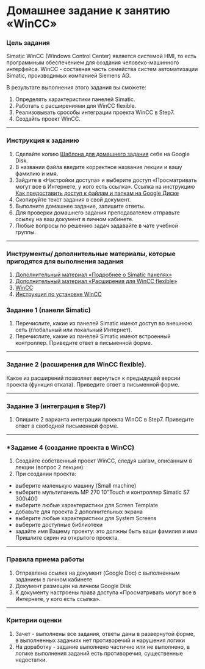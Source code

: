 # Домашнее задание к занятию «WinCC»

### Цель задания

Simatic WinCC (Windows Control Center) является системой HMI, то есть программным обеспечением для создания человеко-машинного интерфейса.  WinCC - составная часть семейства систем автоматизации Simatic, производимых компанией Siemens AG. 

В результате выполнения этого задания вы сможете:

1. Определять характеристики панелей Simatic.
2. Работать с расширениями для WinCC flexible.
3. Реализовывать срособы интеграции проекта WinCC в Step7.
4. Создайть проект WinCC.

------

### Инструкция к заданию

1. Сделайте копию [Шаблона для домашнего задания](https://docs.google.com/document/d/11Hz9sZnZFQfNFedRCS9H5hCBDA-AsbVbhKQi2um9Dog/edit?usp=sharing) себе на Google Disk.
2. В названии файла введите корректное название лекции и вашу фамилию и имя.
3. Зайдите в «Настройки доступа» и выберите доступ «Просматривать могут все в Интернете, у кого есть ссылка». Ссылка на инструкцию [Как предоставить доступ к файлам и папкам на Google Диске](https://support.google.com/docs/answer/2494822?hl=ru&co=GENIE.Platform%3DDesktop)
4. Скопируйте текст задания в свой документ.
5. Выполните домашнее задание, запишите ответы.
6. Для проверки домашнего задания преподавателем отправьте ссылку на ваш документ в личном кабинете.
7. Любые вопросы по решению задач задавайте в чате учебной группы.

------

### Инструменты/ дополнительные материалы, которые пригодятся для выполнения задания

1. [Дополнительный материал «Подробнее о Simatic панелях»](https://docs.google.com/presentation/d/1_82JoKAFR7mb07eYZWJIldYWWkUP0H9FBENx7d3UoJ4/edit?usp=sharing)
2. [Дополнительный материал «Расширения для WinCC flexible»](https://docs.google.com/presentation/d/1jASMVZiJzqaPBIqHOdrxyQWNotueaSNLHkZcl3ZK5D4/edit?usp=sharing)
3. [WinCC](https://support.industry.siemens.com/cs/document/67797298/simatic-wincc-v12-trial-download?dti=0&lc=en-WW)
4. [Инструкция по установке WinCC](https://docs.google.com/document/d/1T1w7rYufd_u8RXzDMTJZgvqz1lyzFY3CxFOv_gRW9ZI/edit?usp=sharing)

### Задание 1 (панели Simatic)

1.  Перечислите, какие из панелей Simatic имеют доступ во внешнюю сеть (глобальный или локальный Интернет).
2.	Перечислите, какие из панелей Simatic имеют встроенный контроллер.
Приведите ответ в письменной форме.
------

### Задание 2 (расширения для WinCC flexible).

Какое из расширений позволяет вернуться к предыдущей версии проекта (функция отката).
Приведите ответ в письменной форме.

------

### Задание 3 (интеграция в Step7)

1.	Опишите 2 варианта интеграции проекта WinCC в Step7.
Приведите ответ в свободной письменной форме.

------

### *Задание 4 (создание проекта в WinCC)

1.	Создайте собственный проект WinCC, следуя шагам, описанным в лекции (вопрос 2 лекции).
2.	При создании проекта:
- выберите маленькую машину (Small machine)
- выберите мультипанель MP 270 10”Touch и контроллер Simatic S7 300\400
- выберите любые характеристики для Screen Template
- добавьте для проекта 2 дополнительных экрана
- выберите любые характеристики для System Screens
- выберите доступные библиотеки
- задайте имя Вашему проекту: это должны быть ваши фамилия и имя
Пришлите скрин из открытого проекта.

------

### Правила приема работы

1. Отправлена ссылка на документ (Google Doc) с выполненным заданием в личном кабинете
2. Документ размещен на личном Google Disk
3. К документу настроены права доступа «Просматривать могут все в Интернете, у кого есть ссылка».

------

### Критерии оценки

1. Зачет - выполнены все задания, ответы даны в развернутой форме, в выполненных заданиях нет противоречий и нарушения логики
2. На доработку - задание выполнено частично или не выполнено, в логике выполнения заданий есть противоречия, существенные недостатки.
